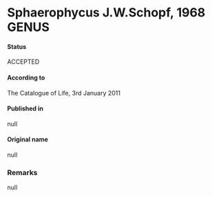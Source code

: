 Sphaerophycus J.W.Schopf, 1968 GENUS
=======

#### Status
ACCEPTED

#### According to
The Catalogue of Life, 3rd January 2011

#### Published in
null

#### Original name
null

### Remarks
null